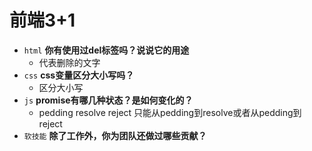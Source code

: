 # 前端3+1
- `html` **你有使用过del标签吗？说说它的用途**
  - 代表删除的文字
- `css` **css变量区分大小写吗？**
  - 区分大小写
- `js` **promise有哪几种状态？是如何变化的？**
  - pedding resolve reject 只能从pedding到resolve或者从pedding到reject
- `软技能` **除了工作外，你为团队还做过哪些贡献？**